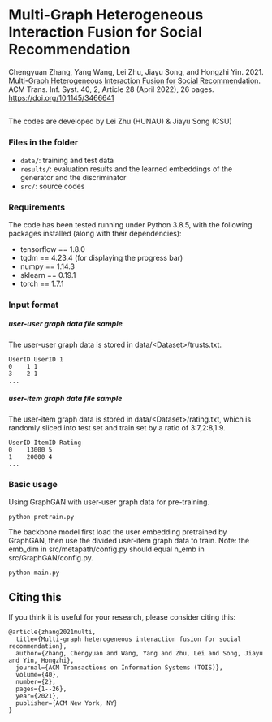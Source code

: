 # Multi-Graph Heterogeneous Interaction Fusion for Social Recommendation
Chengyuan Zhang, Yang Wang, Lei Zhu, Jiayu Song, and Hongzhi Yin. 2021. [Multi-Graph Heterogeneous Interaction Fusion for Social Recommendation](https://dl.acm.org/doi/10.1145/3466641). ACM Trans. Inf. Syst. 40, 2, Article 28 (April 2022), 26 pages. https://doi.org/10.1145/3466641

## 
The codes are developed by Lei Zhu (HUNAU) & Jiayu Song (CSU)


### Files in the folder
- `data/`: training and test data
- `results/`: evaluation results and the learned embeddings of the generator and the discriminator
- `src/`: source codes


### Requirements
The code has been tested running under Python 3.8.5, with the following packages installed (along with their dependencies):

- tensorflow == 1.8.0
- tqdm == 4.23.4 (for displaying the progress bar)
- numpy == 1.14.3
- sklearn == 0.19.1
- torch == 1.7.1


### Input format

##### user-user graph data file sample
The user-user graph data is stored in data/\<Dataset>/trusts.txt.

```UserID UserID 1```  
```0	1 1```  
```3	2 1```  
```...```
##### user-item graph data file sample
The user-item graph data is stored in data/\<Dataset>/rating.txt, which is randomly sliced into test set and train set by a ratio of 3:7,2:8,1:9.

```UserID ItemID Rating```  
```0	13000 5```  
```1	20000 4```  
```...```




### Basic usage
Using GraphGAN with user-user graph data for pre-training.

```
python pretrain.py
```   

The backbone model first load the user embedding pretrained by GraphGAN, then use the divided user-item graph data to train. 
Note: the emb_dim in src/metapath/config.py should equal n_emb in src/GraphGAN/config.py.

```
python main.py
```


## Citing this
If you think it is useful for your research, please consider citing this:
```
@article{zhang2021multi,
  title={Multi-graph heterogeneous interaction fusion for social recommendation},
  author={Zhang, Chengyuan and Wang, Yang and Zhu, Lei and Song, Jiayu and Yin, Hongzhi},
  journal={ACM Transactions on Information Systems (TOIS)},
  volume={40},
  number={2},
  pages={1--26},
  year={2021},
  publisher={ACM New York, NY}
}
```
